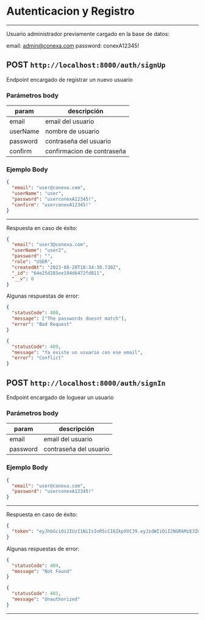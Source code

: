 # Autenticacion y Registro

---

Usuario administrador previamente cargado en la base de datos:

email: admin@conexa.com
password: conexA12345!

## POST `http://localhost:8000/auth/signUp`

Endpoint encargado de registrar un nuevo usuario

### Parámetros body

| param    | descripción                |
| -------- | -------------------------- |
| email    | email del usuario          |
| userName | nombre de usuario          |
| password | contraseña del usuario     |
| confirm  | confirmacion de contraseña |

### Ejemplo Body

```json
{
  "email": "user@conexa.com",
  "userName": "user",
  "password": "userconexA12345!",
  "confirm": "userconexA12345!"
}
```

---

Respuesta en caso de éxito:

```json
{
  "email": "user3@conexa.com",
  "userName": "user2",
  "password": "",
  "role": "USER",
  "createdAt": "2023-08-20T18:34:38.730Z",
  "_id": "64e25d285ee194d6472fd811",
  "__v": 0
}
```

Algunas respuestas de error:

```json
{
  "statusCode": 400,
  "message": ["The passwords doesnt match"],
  "error": "Bad Request"
}
```

```json
{
  "statusCode": 409,
  "message": "Ya existe un usuario con ese email",
  "error": "Conflict"
}
```

## POST `http://localhost:8000/auth/signIn`

Endpoint encargado de loguear un usuario

### Parámetros body

| param    | descripción            |
| -------- | ---------------------- |
| email    | email del usuario      |
| password | contraseña del usuario |

### Ejemplo Body

```json
{
  "email": "user@conexa.com",
  "password": "userconexA12345!"
}
```

---

Respuesta en caso de éxito:

```json
{
  "token": "eyJhbGciOiJIUzI1NiIsInR5cCI6IkpXVCJ9.eyJzdWIiOiI2NGRkMzE3ZmRmZWYxYTM3Yjc1NGU3NDkiLCJ1c2VybmFtZSI6InVzZXIiLCJyb2xlIjoiVVNFUiIsImlhdCI6MTY5MjU1ODAyNywiZXhwIjoxNjkyNTYxNjI3fQ.XUml2ka5GeY8sq-UCFFkjd_kOHd4svapsbng6k-P-LE"
}
```

Algunas respuestas de error:

```json
{
  "statusCode": 404,
  "message": "Not Found"
}
```

```json
{
  "statusCode": 401,
  "message": "Unauthorized"
}
```

---
